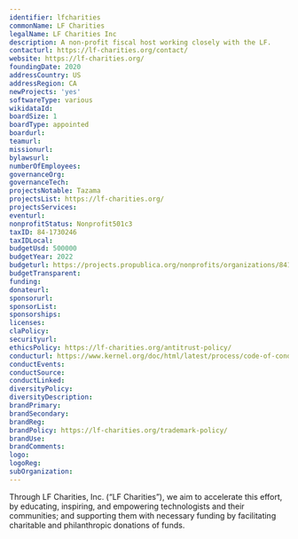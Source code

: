 ```yaml
---
identifier: lfcharities
commonName: LF Charities
legalName: LF Charities Inc
description: A non-profit fiscal host working closely with the LF.
contacturl: https://lf-charities.org/contact/
website: https://lf-charities.org/
foundingDate: 2020
addressCountry: US
addressRegion: CA
newProjects: 'yes'
softwareType: various
wikidataId:
boardSize: 1
boardType: appointed
boardurl:
teamurl:
missionurl:
bylawsurl:
numberOfEmployees:
governanceOrg:
governanceTech:
projectsNotable: Tazama
projectsList: https://lf-charities.org/
projectsServices:
eventurl:
nonprofitStatus: Nonprofit501c3
taxID: 84-1730246
taxIDLocal:
budgetUsd: 500000
budgetYear: 2022
budgeturl: https://projects.propublica.org/nonprofits/organizations/841730246/202303179349304755/full
budgetTransparent:
funding:
donateurl:
sponsorurl:
sponsorList:
sponsorships:
licenses:
claPolicy:
securityurl:
ethicsPolicy: https://lf-charities.org/antitrust-policy/
conducturl: https://www.kernel.org/doc/html/latest/process/code-of-conduct.html
conductEvents:
conductSource:
conductLinked:
diversityPolicy:
diversityDescription:
brandPrimary:
brandSecondary:
brandReg:
brandPolicy: https://lf-charities.org/trademark-policy/
brandUse:
brandComments:
logo:
logoReg:
subOrganization:
---
```


Through LF Charities, Inc. (“LF Charities”), we aim to accelerate this effort, by educating, inspiring, and empowering technologists and their communities; and supporting them with necessary funding by facilitating charitable and philanthropic donations of funds.
